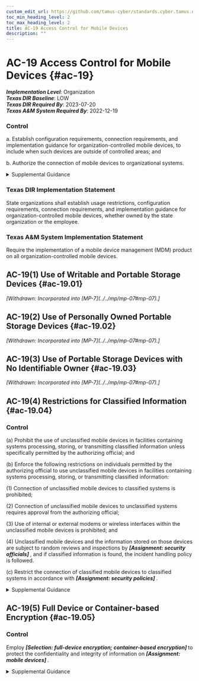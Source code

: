 ```yaml
---
custom_edit_url: https://github.com/tamus-cyber/standards.cyber.tamus.edu/tree/main/static/content/tamus.edu/TAMUS_profile.xml
toc_min_heading_level: 2
toc_max_heading_level: 2
title: AC-19 Access Control for Mobile Devices
description: ""
---
```


# AC-19 Access Control for Mobile Devices {#ac-19}

_**Implementation Level**_: Organization\
_**Texas DIR Baseline**_: LOW\
_**Texas DIR Required By**_: 2023-07-20\
_**Texas A&M System Required By**_: 2022-12-19

### Control

a. Establish configuration requirements, connection requirements, and implementation guidance for organization-controlled mobile devices, to include when such devices are outside of controlled areas; and

b. Authorize the connection of mobile devices to organizational systems.

<details>
  <summary>Supplemental Guidance</summary>

A mobile device is a computing device that has a small form factor such that it can easily be carried by a single individual; is designed to operate without a physical connection; possesses local, non-removable or removable data storage; and includes a self-contained power source. Mobile device functionality may also include voice communication capabilities, on-board sensors that allow the device to capture information, and/or built-in features for synchronizing local data with remote locations. Examples include smart phones and tablets. Mobile devices are typically associated with a single individual. The processing, storage, and transmission capability of the mobile device may be comparable to or merely a subset of notebook/desktop systems, depending on the nature and intended purpose of the device. Protection and control of mobile devices is behavior or policy-based and requires users to take physical action to protect and control such devices when outside of controlled areas. Controlled areas are spaces for which organizations provide physical or procedural controls to meet the requirements established for protecting information and systems.

</details>

### Texas DIR Implementation Statement

State organizations shall establish usage restrictions, configuration requirements, connection requirements, and implementation guidance for organization-controlled mobile devices, whether owned by the state organization or the employee.

### Texas A&M System Implementation Statement

Require the implementation of a mobile device management (MDM) product on all organization-controlled mobile devices.

## AC-19(1) Use of Writable and Portable Storage Devices {#ac-19.01}

<prop xmlns="http://csrc.nist.gov/ns/oscal/1.0" name="status" value="withdrawn">
               <em>[Withdrawn: Incorporated into [MP-7](../../mp/mp-07#mp-07).]</em>
            </prop>
            

## AC-19(2) Use of Personally Owned Portable Storage Devices {#ac-19.02}

<prop xmlns="http://csrc.nist.gov/ns/oscal/1.0" name="status" value="withdrawn">
               <em>[Withdrawn: Incorporated into [MP-7](../../mp/mp-07#mp-07).]</em>
            </prop>
            

## AC-19(3) Use of Portable Storage Devices with No Identifiable Owner {#ac-19.03}

<prop xmlns="http://csrc.nist.gov/ns/oscal/1.0" name="status" value="withdrawn">
               <em>[Withdrawn: Incorporated into [MP-7](../../mp/mp-07#mp-07).]</em>
            </prop>
            

## AC-19(4) Restrictions for Classified Information {#ac-19.04}

### Control

(a) Prohibit the use of unclassified mobile devices in facilities containing systems processing, storing, or transmitting classified information unless specifically permitted by the authorizing official; and

(b) Enforce the following restrictions on individuals permitted by the authorizing official to use unclassified mobile devices in facilities containing systems processing, storing, or transmitting classified information:

(1) Connection of unclassified mobile devices to classified systems is prohibited;

(2) Connection of unclassified mobile devices to unclassified systems requires approval from the authorizing official;

(3) Use of internal or external modems or wireless interfaces within the unclassified mobile devices is prohibited; and

(4) Unclassified mobile devices and the information stored on those devices are subject to random reviews and inspections by <strong> <em>[Assignment: security officials]</em> </strong> , and if classified information is found, the incident handling policy is followed.

(c) Restrict the connection of classified mobile devices to classified systems in accordance with <strong> <em>[Assignment: security policies]</em> </strong>.

<details>
  <summary>Supplemental Guidance</summary>

None.

</details>

## AC-19(5) Full Device or Container-based Encryption {#ac-19.05}

### Control

Employ <strong> <em>[Selection: full-device encryption; container-based encryption]</em> </strong> to protect the confidentiality and integrity of information on <strong> <em>[Assignment: mobile devices]</em> </strong>.

<details>
  <summary>Supplemental Guidance</summary>

Container-based encryption provides a more fine-grained approach to data and information encryption on mobile devices, including encrypting selected data structures such as files, records, or fields.

</details>

